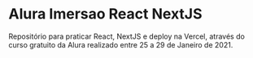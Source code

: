 # Alura Imersao React NextJS

Repositório para praticar React, NextJS e deploy na Vercel, através do curso gratuito da Alura realizado entre 25 a 29 de Janeiro de 2021.
